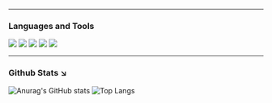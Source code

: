 

<hr>

<h3>Languages and Tools</h3>

<img src="https://img.shields.io/badge/Java-ED8B00?style=for-the-badge&logo=openjdk&logoColor=white"> <img src="https://img.shields.io/badge/HTML5-E34F26?style=for-the-badge&logo=html5&logoColor=white"> <img src="https://img.shields.io/badge/PHP-777BB4?style=for-the-badge&logo=php&logoColor=white"> <img src="https://img.shields.io/badge/Python-14354C?style=for-the-badge&logo=python&logoColor=white"> <img src="https://img.shields.io/badge/Visual_Studio_Code-0078D4?style=for-the-badge&logo=visual%20studio%20code&logoColor=white">
<hr>
<h3>Github Stats ↘ </h3>

![Anurag's GitHub stats](https://github-readme-stats.vercel.app/api?username=lipedeoliveira&show_icons=true&theme=ocean_dark )
![Top Langs](https://github-readme-stats.vercel.app/api/top-langs/?username=lipedeoliveira&layout=compact&theme=ocean_dark) 



